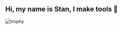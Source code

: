 ## Hi, my name is Stan, I make tools 🦀

![trophy]( https://trophygh.kolioaris.xyz/?username=stan-smith&theme=onedark)
